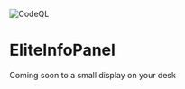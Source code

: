 ![CodeQL](https://github.com/jimmyeao/EliteInfoPanel/actions/workflows/github-code-scanning/codeql/badge.svg)

# EliteInfoPanel

Coming soon to a small display on your desk
